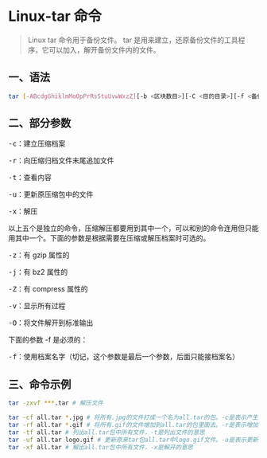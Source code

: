 # Linux-tar 命令

> Linux tar 命令用于备份文件。
> tar 是用来建立，还原备份文件的工具程序，它可以加入，解开备份文件内的文件。

## 一、语法

````bash
tar [-ABcdgGhiklmMoOpPrRsStuUvwWxzZ][-b <区块数目>][-C <目的目录>][-f <备份文件>][-F <Script文件>][-K <文件>][-L <媒体容量>][-N <日期时间>][-T <范本文件>][-V <卷册名称>][-X <范本文件>][-<设备编号><存储密度>][--after-date=<日期时间>][--atime-preserve][--backuup=<备份方式>][--checkpoint][--concatenate][--confirmation][--delete][--exclude=<范本样式>][--force-local][--group=<群组名称>][--help][--ignore-failed-read][--new-volume-script=<Script文件>][--newer-mtime][--no-recursion][--null][--numeric-owner][--owner=<用户名称>][--posix][--erve][--preserve-order][--preserve-permissions][--record-size=<区块数目>][--recursive-unlink][--remove-files][--rsh-command=<执行指令>][--same-owner][--suffix=<备份字尾字符串>][--totals][--use-compress-program=<执行指令>][--version][--volno-file=<编号文件>][文件或目录...]
````

## 二、部分参数

<kbd>-c</kbd>：建立压缩档案

<kbd>-r</kbd>：向压缩归档文件末尾追加文件

<kbd>-t</kbd>：查看内容

<kbd>-u</kbd>：更新原压缩包中的文件

<kbd>-x</kbd>：解压

以上五个是独立的命令，压缩解压都要用到其中一个，可以和别的命令连用但只能用其中一个。下面的参数是根据需要在压缩或解压档案时可选的。

<kbd>-z</kbd>：有 gzip 属性的

<kbd>-j</kbd>：有 bz2 属性的

<kbd>-Z</kbd>：有 compress 属性的

<kbd>-v</kbd>：显示所有过程

<kbd>-O</kbd>：将文件解开到标准输出

下面的参数 -f 是必须的：

<kbd>-f</kbd>：使用档案名字（切记，这个参数是最后一个参数，后面只能接档案名）

## 三、命令示例

````bash
tar -zxvf ***.tar # 解压文件

tar -cf all.tar *.jpg # 将所有.jpg的文件打成一个名为all.tar的包。-c是表示产生新的包，-f指定包的文件名
tar -rf all.tar *.gif # 将所有.gif的文件增加到all.tar的包里面去。-r是表示增加文件的意思
tar -tf all.tar # 列出all.tar包中所有文件，-t是列出文件的意思
tar -uf all.tar logo.gif # 更新原来tar包all.tar中logo.gif文件。-u是表示更新文件的意思
tar -xf all.tar # 解出all.tar包中所有文件，-x是解开的意思
````
